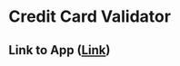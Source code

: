 # Credit Card Validator

## Link to App ([Link](https://aquamarine-florentine-2f993b.netlify.app/))
